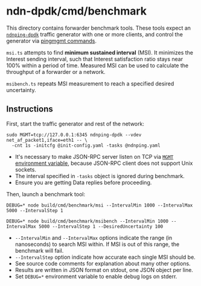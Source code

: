 # ndn-dpdk/cmd/benchmark

This directory contains forwarder benchmark tools.
These tools expect an [`ndnping-dpdk`](../ndnping-dpdk/) traffic generator with one or more clients, and control the generator via [pingmgmt commands](../../mgmt/pingmgmt/).

`msi.ts` attempts to find **minimum sustained interval** (MSI).
It minimizes the Interest sending interval, such that Interest satisfaction ratio stays near 100% within a period of time.
Measured MSI can be used to calculate the throughput of a forwarder or a network.

`msibench.ts` repeats MSI measurement to reach a specified desired uncertainty.

## Instructions

First, start the traffic generator and rest of the network:

```
sudo MGMT=tcp://127.0.0.1:6345 ndnping-dpdk --vdev net_af_packet1,iface=eth1 -- \
  -cnt 1s -initcfg @init-config.yaml -tasks @ndnping.yaml
```

* It's necessary to make JSON-RPC server listen on TCP via [`MGMT` environment variable](../../mgmt/), because JSON-RPC client does not support Unix sockets.
* The interval specified in `-tasks` object is ignored during benchmark.
* Ensure you are getting Data replies before proceeding.

Then, launch a benchmark tool:

```
DEBUG=* node build/cmd/benchmark/msi --IntervalMin 1000 --IntervalMax 5000 --IntervalStep 1

DEBUG=* node build/cmd/benchmark/msibench --IntervalMin 1000 --IntervalMax 5000 --IntervalStep 1 --DesiredUncertainty 100
```

* `--IntervalMin` and `--IntervalMax` options indicate the range (in nanoseconds) to search MSI within.
  If MSI is out of this range, the benchmark will fail.
* `--IntervalStep` option indicate how accurate each single MSI should be.
* See source code comments for explanation about many other options.
* Results are written in JSON format on stdout, one JSON object per line.
* Set `DEBUG=*` environment variable to enable debug logs on stderr.
